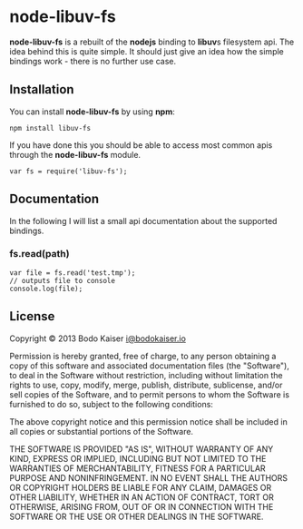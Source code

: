 # node-libuv-fs

**node-libuv-fs** is a rebuilt of the **nodejs** binding to **libuv**s
filesystem api. The idea behind this is quite simple. It should just give an
idea how the simple bindings work - there is no further use case.

## Installation

You can install **node-libuv-fs** by using **npm**:

    npm install libuv-fs

If you have done this you should be able to access most common apis through the
**node-libuv-fs** module.

    var fs = require('libuv-fs');

## Documentation

In the following I will list a small api documentation about the supported 
bindings.

### fs.read(path)

    var file = fs.read('test.tmp');
    // outputs file to console
    console.log(file);

## License

Copyright © 2013 Bodo Kaiser <i@bodokaiser.io>

Permission is hereby granted, free of charge, to any person obtaining
a copy of this software and associated documentation files (the
"Software"), to deal in the Software without restriction, including
without limitation the rights to use, copy, modify, merge, publish,
distribute, sublicense, and/or sell copies of the Software, and to
permit persons to whom the Software is furnished to do so, subject to
the following conditions:

The above copyright notice and this permission notice shall be
included in all copies or substantial portions of the Software.

THE SOFTWARE IS PROVIDED "AS IS", WITHOUT WARRANTY OF ANY KIND,
EXPRESS OR IMPLIED, INCLUDING BUT NOT LIMITED TO THE WARRANTIES OF
MERCHANTABILITY, FITNESS FOR A PARTICULAR PURPOSE AND
NONINFRINGEMENT. IN NO EVENT SHALL THE AUTHORS OR COPYRIGHT HOLDERS BE
LIABLE FOR ANY CLAIM, DAMAGES OR OTHER LIABILITY, WHETHER IN AN ACTION
OF CONTRACT, TORT OR OTHERWISE, ARISING FROM, OUT OF OR IN CONNECTION
WITH THE SOFTWARE OR THE USE OR OTHER DEALINGS IN THE SOFTWARE.
